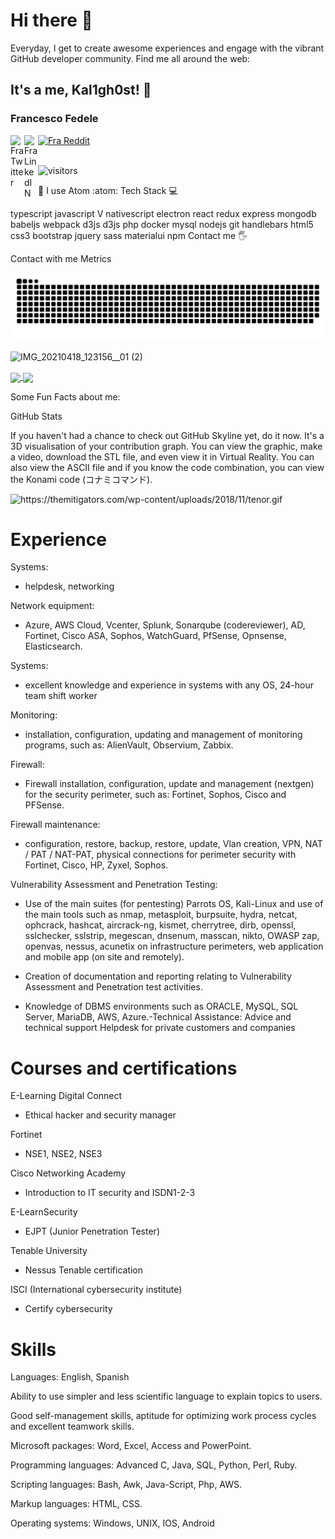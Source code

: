# Hi there 👋
<!--
**kal1gh0st/kal1gh0st** is a ✨ _special_ ✨ repository because its `README.md` (this file) appears on your GitHub profile.
Here are some ideas to get you started:

- 🔭 I’m currently working on ...
- 🌱 I’m currently learning ...
- 👯 I’m looking to collaborate on ...
- 🤔 I’m looking for help with ...
- 💬 Ask me about ...
- 📫 How to reach me: ...
- 😄 Pronouns: ...
- ⚡ Fun fact: ...
-->
Everyday, I get to create awesome experiences and engage with the vibrant GitHub developer community. 
Find me all around the web:
## It's a me, Kal1gh0st! 👋
### Francesco Fedele
  <img align="left" alt="Fra Twitter" width="22px" src="https://cdn.jsdelivr.net/npm/simple-icons@v3/icons/twitter.svg" />
</a>
<a href="https://www.linkedin.com/in/francesco-fedele-0702b614b/">
  <img align="left" alt="Fra LinkedIN" width="22px" src="https://cdn.jsdelivr.net/npm/simple-icons@v3/icons/linkedin.svg" />
</a>
<a href="https://www.reddit.com/user/Kal1gh0st/">
  <img alt="Fra Reddit" width="22px" src="https://cdn.jsdelivr.net/npm/simple-icons@v3/icons/reddit.svg" />
</a>
<br /><br />


![visitors](https://visitor-badge.glitch.me/badge?page_id=page.id)

💼 I use Atom :atom:
Tech Stack 💻

typescript javascript V nativescript electron react redux express mongodb babeljs webpack d3js d3js php docker mysql nodejs git handlebars html5 css3 bootstrap jquery sass materialui npm
Contact me 🖐️

Contact with me Metrics



![github-contribution-grid-snake](https://raw.githubusercontent.com/Platane/snk/output/github-contribution-grid-snake.svg)

![IMG_20210418_123156__01 (2)](https://user-images.githubusercontent.com/56889513/129449480-596a6f6a-2481-4477-9466-367392881d01.png)


<a href="https://github.com/anuraghazra/convoychat">
  <img align="center" src="https://github-readme-stats.vercel.app/api?username=kal1gh0st&show_icons=true&theme=merko" />
</a>
<a href="https://github.com/anuraghazra/convoychat">
  <img align="center" src="https://github-readme-stats.vercel.app/api/top-langs/?username=kal1gh0st&layout=compact&langs_count=10)](https://github.com/kal1gh0st/github-readme-stats" />
</a>

Some Fun Facts about me:

GitHub Stats

If you haven't had a chance to check out GitHub Skyline yet, do it now. It's a 3D visualisation of your contribution graph. You can view the graphic, make a video, download the STL file, and even view it in Virtual Reality. You can also view the ASCII file and if you know the code combination, you can view the Konami code (コナミコマンド).

<img src="https://themitigators.com/wp-content/uploads/2018/11/tenor.gif" alt="https://themitigators.com/wp-content/uploads/2018/11/tenor.gif"></img>

# Experience

Systems: 
+ helpdesk, networking

Network equipment: 
+ Azure, AWS Cloud, Vcenter, Splunk, Sonarqube (codereviewer), AD, Fortinet, Cisco ASA, Sophos, WatchGuard, PfSense, Opnsense, Elasticsearch.

Systems: 
+ excellent knowledge and experience in systems with any OS, 24-hour team shift worker

Monitoring: 
+ installation, configuration, updating and management of monitoring programs, such as: AlienVault, Observium, Zabbix.

Firewall: 
+ Firewall installation, configuration, update and management (nextgen) for the security perimeter, such as: Fortinet, Sophos, Cisco and PFSense.

Firewall maintenance: 
+ configuration, restore, backup, restore, update, Vlan creation, VPN, NAT / PAT / NAT-PAT, physical connections for perimeter security with Fortinet, Cisco, HP, Zyxel, Sophos.

Vulnerability Assessment and Penetration Testing: 
+ Use of the main suites (for pentesting) Parrots OS, Kali-Linux and use of the main tools such as nmap, metasploit, burpsuite, hydra, netcat, ophcrack, hashcat, aircrack-ng, kismet, cherrytree, dirb, openssl, sslchecker, sslstrip, megescan, dnsenum, masscan, nikto, OWASP zap, openvas, nessus, acunetix on infrastructure perimeters, web application and mobile app (on site and remotely).

+ Creation of documentation and reporting relating to Vulnerability Assessment and Penetration test
activities.

+ Knowledge of DBMS environments such as ORACLE, MySQL, SQL Server, MariaDB, AWS, Azure.-Technical
Assistance: Advice and technical support Helpdesk for private customers and companies


# Courses and certifications

E-Learning Digital Connect
- Ethical hacker and security manager

Fortinet
- NSE1, NSE2, NSE3

Cisco Networking Academy
- Introduction to IT security and ISDN1-2-3

E-LearnSecurity
- EJPT (Junior Penetration Tester)

Tenable University
- Nessus Tenable certification

ISCI (International cybersecurity institute)
- Certify cybersecurity

# Skills

Languages: English, Spanish

Ability to use simpler and less scientific language to explain topics to users.

Good self-management skills, aptitude for optimizing work process cycles and excellent teamwork skills.

Microsoft packages: Word, Excel, Access and PowerPoint.

Programming languages: Advanced C, Java, SQL, Python, Perl, Ruby.

Scripting languages: Bash, Awk, Java-Script, Php, AWS.

Markup languages: HTML, CSS.

Operating systems: Windows, UNIX, IOS, Android


